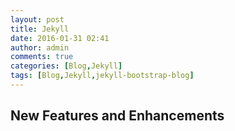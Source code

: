 ```yaml
---
layout: post
title: Jekyll
date: 2016-01-31 02:41
author: admin
comments: true
categories: [Blog,Jekyll]
tags: [Blog,Jekyll,jekyll-bootstrap-blog]
---
```


## New Features and Enhancements 



